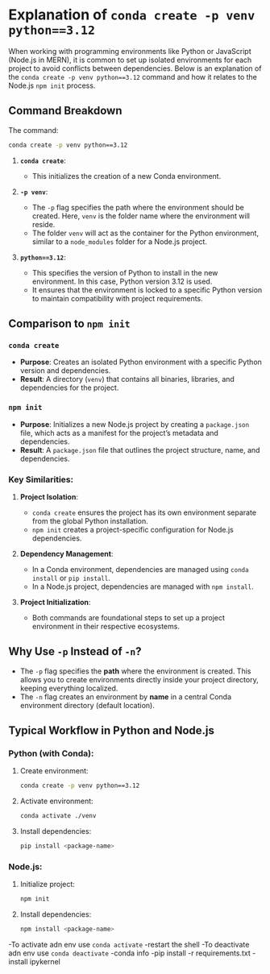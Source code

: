 
# Explanation of `conda create -p venv python==3.12`

When working with programming environments like Python or JavaScript (Node.js in MERN), it is common to set up isolated environments for each project to avoid conflicts between dependencies. Below is an explanation of the `conda create -p venv python==3.12` command and how it relates to the Node.js `npm init` process.

## Command Breakdown

The command:
```bash
conda create -p venv python==3.12
```

1. **`conda create`**:
   - This initializes the creation of a new Conda environment.

2. **`-p venv`**:
   - The `-p` flag specifies the path where the environment should be created. Here, `venv` is the folder name where the environment will reside.
   - The folder `venv` will act as the container for the Python environment, similar to a `node_modules` folder for a Node.js project.

3. **`python==3.12`**:
   - This specifies the version of Python to install in the new environment. In this case, Python version 3.12 is used.
   - It ensures that the environment is locked to a specific Python version to maintain compatibility with project requirements.

## Comparison to `npm init`

### `conda create`
- **Purpose**: Creates an isolated Python environment with a specific Python version and dependencies.
- **Result**: A directory (`venv`) that contains all binaries, libraries, and dependencies for the project.

### `npm init`
- **Purpose**: Initializes a new Node.js project by creating a `package.json` file, which acts as a manifest for the project’s metadata and dependencies.
- **Result**: A `package.json` file that outlines the project structure, name, and dependencies.

### Key Similarities:
1. **Project Isolation**:
   - `conda create` ensures the project has its own environment separate from the global Python installation.
   - `npm init` creates a project-specific configuration for Node.js dependencies.

2. **Dependency Management**:
   - In a Conda environment, dependencies are managed using `conda install` or `pip install`.
   - In a Node.js project, dependencies are managed with `npm install`.

3. **Project Initialization**:
   - Both commands are foundational steps to set up a project environment in their respective ecosystems.

## Why Use `-p` Instead of `-n`?
- The `-p` flag specifies the **path** where the environment is created. This allows you to create environments directly inside your project directory, keeping everything localized.
- The `-n` flag creates an environment by **name** in a central Conda environment directory (default location).

## Typical Workflow in Python and Node.js

### Python (with Conda):
1. Create environment:
   ```bash
   conda create -p venv python==3.12
   ```
2. Activate environment:
   ```bash
   conda activate ./venv
   ```
3. Install dependencies:
   ```bash
   pip install <package-name>
   ```

### Node.js:
1. Initialize project:
   ```bash
   npm init
   ```
2. Install dependencies:
   ```bash
   npm install <package-name>
   

-To activate adn env use `conda activate`
-restart the shell
-To deactivate adn env use `conda deactivate`
-conda info
-pip install -r requirements.txt
-install ipykernel
